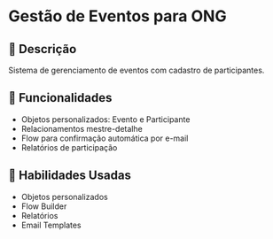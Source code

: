 # Gestão de Eventos para ONG

## 📝 Descrição
Sistema de gerenciamento de eventos com cadastro de participantes.

## 🔧 Funcionalidades
- Objetos personalizados: Evento e Participante
- Relacionamentos mestre-detalhe
- Flow para confirmação automática por e-mail
- Relatórios de participação

## 🧠 Habilidades Usadas
- Objetos personalizados
- Flow Builder
- Relatórios
- Email Templates
